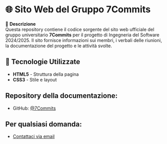 # 🌐 Sito Web del Gruppo 7Commits

📌 **Descrizione**  
Questa repository contiene il codice sorgente del sito web ufficiale del gruppo universitario **7Commits** per il progetto di Ingegneria del Software 2024/2025. 
Il sito fornisce informazioni sui membri, i verbali delle riunioni, la documentazione del progetto e le attività svolte.

## 🚀 Tecnologie Utilizzate
- **HTML5** - Struttura della pagina
- **CSS3** - Stile e layout

## Repository della documentazione:

- GitHub: [@7Commits](https://github.com/7Commits/SWE)

## Per qualsiasi domanda:

- [Contattaci via email](mailto:7commits@gmail.com)

